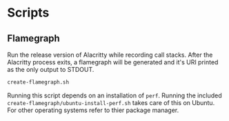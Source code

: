 Scripts
=======

## Flamegraph

Run the release version of Alacritty while recording call stacks. After the
Alacritty process exits, a flamegraph will be generated and it's URI printed
as the only output to STDOUT.

```sh
create-flamegraph.sh
```

Running this script depends on an installation of `perf`. Running the included
`create-flamegraph/ubuntu-install-perf.sh` takes care of this on Ubuntu. For
other operating systems refer to thier package manager.

